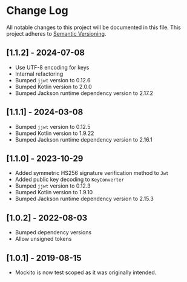 # Change Log
All notable changes to this project will be documented in this file.
This project adheres to [Semantic Versioning](http://semver.org/).

## [1.1.2] - 2024-07-08
- Use UTF-8 encoding for keys
- Internal refactoring
- Bumped `jjwt` version to 0.12.6
- Bumped Kotlin version to 2.0.0
- Bumped Jackson runtime dependency version to 2.17.2

## [1.1.1] - 2024-03-08
- Bumped `jjwt` version to 0.12.5
- Bumped Kotlin version to 1.9.22
- Bumped Jackson runtime dependency version to 2.16.1

## [1.1.0] - 2023-10-29
- Added symmetric HS256 signature verification method to `Jwt`
- Added public key decoding to `KeyConverter`
- Bumped `jjwt` version to 0.12.3
- Bumped Kotlin version to 1.9.10
- Bumped Jackson runtime dependency version to 2.15.3

## [1.0.2] - 2022-08-03
- Bumped dependency versions
- Allow unsigned tokens

## [1.0.1] - 2019-08-15
- Mockito is now test scoped as it was originally intended.